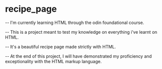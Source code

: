 # recipe_page
-- I'm currently learning HTML through the odin foundational course.

-- This is a project meant to test my knowledge on everything i've learnt on HTML.

-- It's a beautiful recipe page made strictly with HTML.

-- At the end of this project, I will have demonstrated my proficiency and exceptionality 
   with the HTML markup language.
